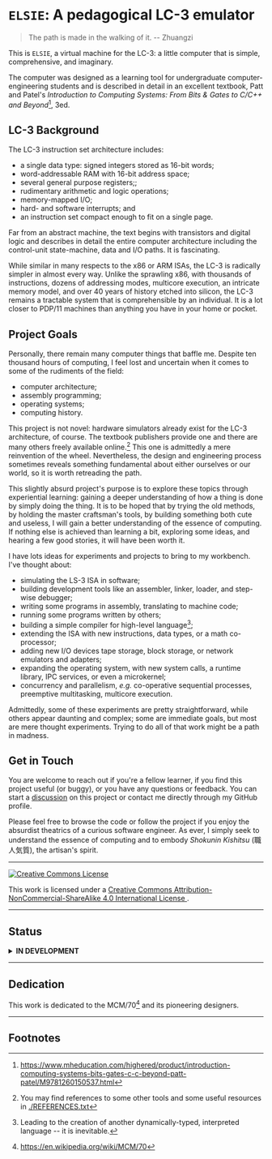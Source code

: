 # `ELSIE`: A pedagogical LC-3 emulator #

> The path is made in the walking of it. -- Zhuangzi

This is `ELSIE`, a virtual machine for the LC-3: a little computer that is
simple, comprehensive, and imaginary.

The computer was designed as a learning tool for undergraduate
computer-engineering students and is described in detail in an excellent
textbook, Patt and Patel's *Introduction to Computing Systems: From Bits & Gates
to C/C++ and Beyond*[^1], 3ed.

## LC-3 Background ##

The LC-3 instruction set architecture includes:

  - a single data type: signed integers stored as 16-bit words;
  - word-addressable RAM with 16-bit address space;
  - several general purpose registers;;
  - rudimentary arithmetic and logic operations;
  - memory-mapped I/O;
  - hard- and software interrupts; and
  - an instruction set compact enough to fit on a single page.

Far from an abstract machine, the text begins with transistors and digital logic
and describes in detail the entire computer architecture including the
control-unit state-machine, data and I/O paths. It is fascinating.

While similar in many respects to the x86 or ARM ISAs, the LC-3 is radically
simpler in almost every way. Unlike the sprawling x86, with thousands of
instructions, dozens of addressing modes, multicore execution, an intricate
memory model, and over 40 years of history etched into silicon, the LC-3 remains
a tractable system that is comprehensible by an individual. It is a lot closer
to PDP/11 machines than anything you have in your home or pocket.

## Project Goals ##

Personally, there remain many computer things that baffle me. Despite ten
thousand hours of computing, I feel lost and uncertain when it comes to some of
the rudiments of the field:

  - computer architecture;
  - assembly programming;
  - operating systems;
  - computing history.

This project is not novel: hardware simulators already exist for the LC-3
architecture, of course. The textbook publishers provide one and there are many
others freely available online.[^4] This one is admittedly a mere reinvention of
the wheel. Nevertheless, the design and engineering process sometimes reveals
something fundamental about either ourselves or our world, so it is worth
retreading the path.

This slightly absurd project's purpose is to explore these topics through
experiential learning: gaining a deeper understanding of how a thing is done by
simply doing the thing. It is to be hoped that by trying the old methods, by
holding the master craftsman's tools, by building something both cute and
useless, I will gain a better understanding of the essence of computing. If
nothing else is achieved than learning a bit, exploring some ideas, and hearing
a few good stories, it will have been worth it.

I have lots ideas for experiments and projects to bring to my workbench. I've
thought about:

  - simulating the LS-3 ISA in software;
  - building development tools like an assembler, linker, loader, and step-wise
    debugger;
  - writing some programs in assembly, translating to machine code;
  - running some programs written by others;
  - building a simple compiler for high-level language[^2];
  - extending the ISA with new instructions, data types, or a math co-processor;
  - adding new I/O devices tape storage, block storage, or network emulators and
    adapters;
  - expanding the operating system, with new system calls, a runtime library,
    IPC services, or even a microkernel;
  - concurrency and parallelism, _e.g._ co-operative sequential processes,
    preemptive multitasking, multicore execution.

Admittedly, some of these experiments are pretty straightforward, while others
appear daunting and complex; some are immediate goals, but most are mere thought
experiments. Trying to do all of that work might be a path in madness.

## Get in Touch ##

You are welcome to reach out if you're a fellow learner, if you find this
project useful (or buggy), or you have any questions or feedback. You can start
a [discussion](https://github.com/smoynes/elsie/discussions) on this project or
contact me directly through my GitHub profile.

Please feel free to browse the code or follow the project if you enjoy the
absurdist theatrics of a curious software engineer. As ever, I simply seek to
understand the essence of computing and to embody _Shokunin Kishitsu_ (職人気質),
the artisan's spirit.

----

<a rel="license" href="http://creativecommons.org/licenses/by-nc-sa/4.0/">
    <img alt="Creative Commons License" style="border-width:0" src="https://i.creativecommons.org/l/by-nc-sa/4.0/88x31.png" />
</a>
<br />

This work is licensed under a
<a rel="license" href="http://creativecommons.org/licenses/by-nc-sa/4.0/">
Creative Commons Attribution-NonCommercial-ShareAlike 4.0 International License
</a>.

----

## Status ##

<details>
<summary>
<strong>IN DEVELOPMENT</strong>
</summary>

Focus right now:

ASM: assembler
  - generates code for a few opcodes
  - compatible with textbook
  - not enough error handling
  - missing some opcodes

On deck:

- BIOS: interrupt routines

See [TODO.md](`TODO.md`) for more ideas.

</details>

----

## Dedication ##

This work is dedicated to the MCM/70[^3] and its pioneering designers.

----

## Footnotes ##

[^1]: https://www.mheducation.com/highered/product/introduction-computing-systems-bits-gates-c-c-beyond-patt-patel/M9781260150537.html
[^2]: Leading to the creation of another dynamically-typed, interpreted language -- it is inevitable.
[^3]: https://en.wikipedia.org/wiki/MCM/70
[^4]: You may find references to some other tools and some useful resources in
    [./REFERENCES.txt](`REFERENCES.txt`)
